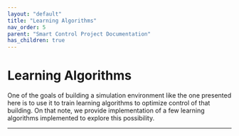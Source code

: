 ```yaml
---
layout: "default"
title: "Learning Algorithms"
nav_order: 5
parent: "Smart Control Project Documentation"
has_children: true
---
```



# Learning Algorithms

One of the goals of building a simulation environment like the one presented here is to use it to train learning algorithms to optimize control of that building. On that note, we provide implementation of a few learning algorithms implemented to explore this possibility.

----